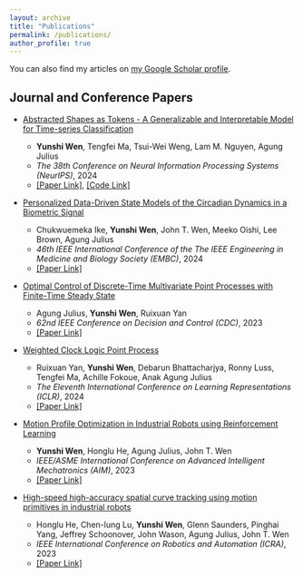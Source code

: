 ```yaml
---
layout: archive
title: "Publications"
permalink: /publications/
author_profile: true
---
```


You can also find my articles on [my Google Scholar profile]({{site.author.googlescholar}}).

## Journal and Conference Papers

- [Abstracted Shapes as Tokens - A Generalizable and Interpretable Model for Time-series Classification](https://arxiv.org/abs/2411.01006)
  - **Yunshi Wen**, Tengfei Ma, Tsui-Wei Weng, Lam M. Nguyen, Agung Julius  
  - *The 38th Conference on Neural Information Processing Systems (NeurIPS)*, 2024
  - [[Paper Link]](https://arxiv.org/abs/2411.01006), [[Code Link]](https://github.com/YunshiWen/VQShape)


- [Personalized Data-Driven State Models of the Circadian Dynamics in a Biometric Signal](https://par.nsf.gov/biblio/10538310)
  - Chukwuemeka Ike, **Yunshi Wen**, John T. Wen, Meeko Oishi, Lee Brown, Agung Julius
  - *46th IEEE International Conference of the The IEEE Engineering in Medicine and Biology Society (EMBC)*, 2024
  - [[Paper Link]](https://par.nsf.gov/biblio/10538310)


- [Optimal Control of Discrete-Time Multivariate Point Processes with Finite-Time Steady State](https://css.paperplaza.net/images/temp/CDC/files/1754.pdf)
  - Agung Julius, **Yunshi Wen**, Ruixuan Yan
  - *62nd IEEE Conference on Decision and Control (CDC)*, 2023
  - [[Paper Link]](https://css.paperplaza.net/images/temp/CDC/files/1754.pdf)


- [Weighted Clock Logic Point Process](https://openreview.net/forum?id=YfUICnZMwk7)
  - Ruixuan Yan, **Yunshi Wen**, Debarun Bhattacharjya, Ronny Luss, Tengfei Ma, Achille Fokoue, Anak Agung Julius
  - *The Eleventh International Conference on Learning Representations (ICLR)*, 2024
  - [[Paper Link]](https://openreview.net/forum?id=YfUICnZMwk7)


- [Motion Profile Optimization in Industrial Robots using Reinforcement Learning](https://ieeexplore.ieee.org/abstract/document/10196247)
  - **Yunshi Wen**, Honglu He, Agung Julius, John T. Wen
  - *IEEE/ASME International Conference on Advanced Intelligent Mechatronics (AIM)*, 2023
  - [[Paper Link]](https://ieeexplore.ieee.org/abstract/document/10196247)


- [High-speed high-accuracy spatial curve tracking using motion primitives in industrial robots](https://arxiv.org/abs/2301.02348)
  - Honglu He, Chen-lung Lu, **Yunshi Wen**, Glenn Saunders, Pinghai Yang, Jeffrey Schoonover, John Wason, Agung Julius, John T. Wen
  - *IEEE International Conference on Robotics and Automation (ICRA)*, 2023
  - [[Paper Link]](https://arxiv.org/abs/2301.02348)



